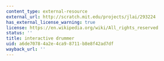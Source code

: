 ```yaml
---
content_type: external-resource
external_url: http://scratch.mit.edu/projects/jlai/293224
has_external_license_warning: true
license: https://en.wikipedia.org/wiki/All_rights_reserved
status: ''
title: interactive drummer
uid: a6de7078-4a2e-4ca9-8711-b8e8f42ad7df
wayback_url: ''
---
```

